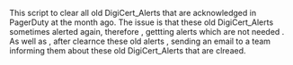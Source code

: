 This script to clear all old DigiCert_Alerts that are acknowledged in PagerDuty at the month ago. The issue is that these old DigiCert_Alerts sometimes alerted again, therefore , gettting alerts which are not needed . As well as , after clearnce these old alerts , sending an email to a team informing them about these old DigiCert_Alerts that are clreaed.
